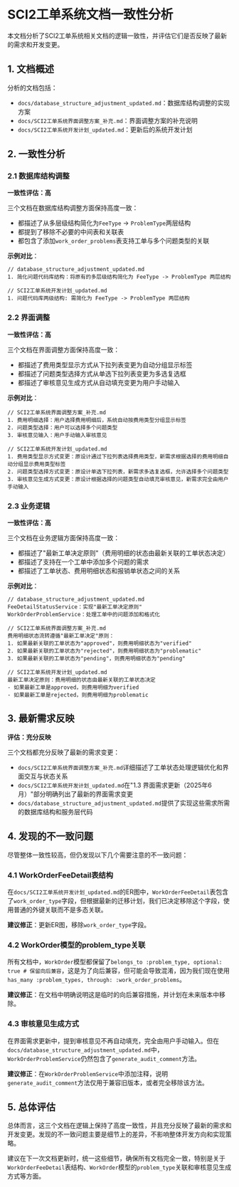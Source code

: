 # SCI2工单系统文档一致性分析

本文档分析了SCI2工单系统相关文档的逻辑一致性，并评估它们是否反映了最新的需求和开发变更。

## 1. 文档概述

分析的文档包括：
- `docs/database_structure_adjustment_updated.md`：数据库结构调整的实现方案
- `docs/SCI2工单系统界面调整方案_补充.md`：界面调整方案的补充说明
- `docs/SCI2工单系统开发计划_updated.md`：更新后的系统开发计划

## 2. 一致性分析

### 2.1 数据库结构调整

**一致性评估：高**

三个文档在数据库结构调整方面保持高度一致：
- 都描述了从多层级结构简化为`FeeType` -> `ProblemType`两层结构
- 都提到了移除不必要的中间表和关联表
- 都包含了添加`work_order_problems`表支持工单与多个问题类型的关联

**示例对比**：
```
// database_structure_adjustment_updated.md
1. 简化问题代码库结构：将原有的多层级结构简化为 FeeType -> ProblemType 两层结构

// SCI2工单系统开发计划_updated.md
1. 问题代码库两级结构: 需简化为 FeeType -> ProblemType 两层结构
```

### 2.2 界面调整

**一致性评估：高**

三个文档在界面调整方面保持高度一致：
- 都描述了费用类型显示方式从下拉列表变更为自动分组显示标签
- 都描述了问题类型选择方式从单选下拉列表变更为多选复选框
- 都描述了审核意见生成方式从自动填充变更为用户手动输入

**示例对比**：
```
// SCI2工单系统界面调整方案_补充.md
1. 费用明细选择：用户选择费用明细后，系统自动按费用类型分组显示标签
2. 问题类型选择：用户可以选择多个问题类型
3. 审核意见输入：用户手动输入审核意见

// SCI2工单系统开发计划_updated.md
1. 费用类型显示方式变更：原设计通过下拉列表选择费用类型，新需求根据选择的费用明细自动分组显示费用类型标签
2. 问题类型选择方式变更：原设计单选下拉列表，新需求多选复选框，允许选择多个问题类型
3. 审核意见生成方式变更：原设计根据选择的问题类型自动填充审核意见，新需求完全由用户手动输入
```

### 2.3 业务逻辑

**一致性评估：高**

三个文档在业务逻辑方面保持高度一致：
- 都描述了"最新工单决定原则"（费用明细的状态由最新关联的工单状态决定）
- 都描述了支持在一个工单中添加多个问题的需求
- 都描述了工单状态、费用明细状态和报销单状态之间的关系

**示例对比**：
```
// database_structure_adjustment_updated.md
FeeDetailStatusService：实现"最新工单决定原则"
WorkOrderProblemService：处理工单中的问题添加和格式化

// SCI2工单系统界面调整方案_补充.md
费用明细状态流转遵循"最新工单决定"原则：
1. 如果最新关联的工单状态为"approved"，则费用明细状态为"verified"
2. 如果最新关联的工单状态为"rejected"，则费用明细状态为"problematic"
3. 如果最新关联的工单状态为"pending"，则费用明细状态为"pending"

// SCI2工单系统开发计划_updated.md
最新工单决定原则：费用明细的状态由最新关联的工单状态决定
- 如果最新工单是approved，则费用明细为verified
- 如果最新工单是rejected，则费用明细为problematic
```

## 3. 最新需求反映

**评估：充分反映**

三个文档都充分反映了最新的需求变更：
- `docs/SCI2工单系统界面调整方案_补充.md`详细描述了工单状态处理逻辑优化和界面交互与状态关系
- `docs/SCI2工单系统开发计划_updated.md`在"1.3 界面需求更新（2025年6月）"部分明确列出了最新的界面需求变更
- `docs/database_structure_adjustment_updated.md`提供了实现这些需求所需的数据库结构和服务层代码

## 4. 发现的不一致问题

尽管整体一致性较高，但仍发现以下几个需要注意的不一致问题：

### 4.1 WorkOrderFeeDetail表结构

在`docs/SCI2工单系统开发计划_updated.md`的ER图中，`WorkOrderFeeDetail`表包含了`work_order_type`字段，但根据最新的迁移计划，我们已决定移除这个字段，使用普通的外键关联而不是多态关联。

**建议修正**：更新ER图，移除`work_order_type`字段。

### 4.2 WorkOrder模型的problem_type关联

所有文档中，`WorkOrder`模型都保留了`belongs_to :problem_type, optional: true # 保留向后兼容`，这是为了向后兼容，但可能会导致混淆，因为我们现在使用`has_many :problem_types, through: :work_order_problems`。

**建议修正**：在文档中明确说明这是临时的向后兼容措施，并计划在未来版本中移除。

### 4.3 审核意见生成方式

在界面需求更新中，提到审核意见不再自动填充，完全由用户手动输入。但在`docs/database_structure_adjustment_updated.md`中，`WorkOrderProblemService`仍然包含了`generate_audit_comment`方法。

**建议修正**：在`WorkOrderProblemService`中添加注释，说明`generate_audit_comment`方法仅用于兼容旧版本，或者完全移除该方法。

## 5. 总体评估

总体而言，这三个文档在逻辑上保持了高度一致性，并且充分反映了最新的需求和开发变更。发现的不一致问题主要是细节上的差异，不影响整体开发方向和实现策略。

建议在下一次文档更新时，统一这些细节，确保所有文档完全一致，特别是关于`WorkOrderFeeDetail`表结构、`WorkOrder`模型的`problem_type`关联和审核意见生成方式等方面。
